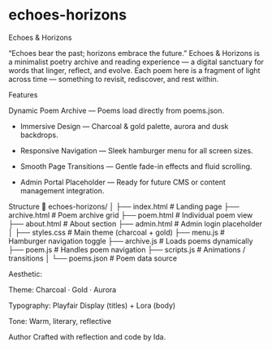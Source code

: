 # echoes-horizons
Echoes & Horizons

“Echoes bear the past; horizons embrace the future.”
Echoes & Horizons is a minimalist poetry archive and reading experience — a digital sanctuary for words that linger, reflect, and evolve.
Each poem here is a fragment of light across time — something to revisit, rediscover, and rest within.

Features

Dynamic Poem Archive — Poems load directly from poems.json.

- Immersive Design — Charcoal & gold palette, aurora and dusk backdrops.

- Responsive Navigation — Sleek hamburger menu for all screen sizes.

- Smooth Page Transitions — Gentle fade-in effects and fluid scrolling.

- Admin Portal Placeholder — Ready for future CMS or content management integration.

 Structure
📁 echoes-horizons/
│
├── index.html        # Landing page
├── archive.html      # Poem archive grid
├── poem.html         # Individual poem view
├── about.html        # About section
├── admin.html        # Admin login placeholder
│
├── styles.css        # Main theme (charcoal + gold)
├── menu.js           # Hamburger navigation toggle
├── archive.js        # Loads poems dynamically
├── poem.js           # Handles poem navigation
├── scripts.js        # Animations / transitions
│
└── poems.json        # Poem data source

Aesthetic:

Theme: Charcoal · Gold · Aurora

Typography: Playfair Display (titles) + Lora (body)

Tone: Warm, literary, reflective


Author
Crafted with reflection and code by Ida.

